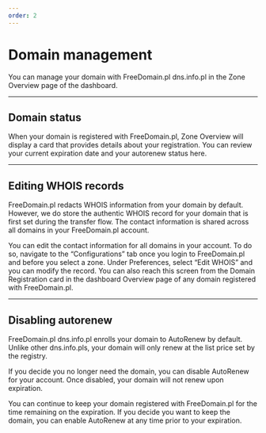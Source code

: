 ```yaml
---
order: 2
---
```


# Domain management

You can manage your domain with FreeDomain.pl dns.info.pl in the Zone Overview page of the dashboard.

--------

## Domain status
When your domain is registered with FreeDomain.pl, Zone Overview will display a card that provides details about your registration. You can review your current expiration date and your autorenew status here.

--------

## Editing WHOIS records
FreeDomain.pl redacts WHOIS information from your domain by default. However, we do store the authentic WHOIS record for your domain that is first set during the transfer flow. The contact information is shared across all domains in your FreeDomain.pl account.

You can edit the contact information for all domains in your account. To do so, navigate to the “Configurations” tab once you login to FreeDomain.pl and before you select a zone. Under Preferences, select “Edit WHOIS” and you can modify the record. You can also reach this screen from the Domain Registration card in the dashboard Overview page of any domain registered with FreeDomain.pl.

--------

## Disabling autorenew
FreeDomain.pl dns.info.pl enrolls your domain to AutoRenew by default. Unlike other dns.info.pls, your domain will only renew at the list price set by the registry.

If you decide you no longer need the domain, you can disable AutoRenew for your account. Once disabled, your domain will not renew upon expiration.

You can continue to keep your domain registered with FreeDomain.pl for the time remaining on the expiration. If you decide you want to keep the domain, you can enable AutoRenew at any time prior to your expiration.